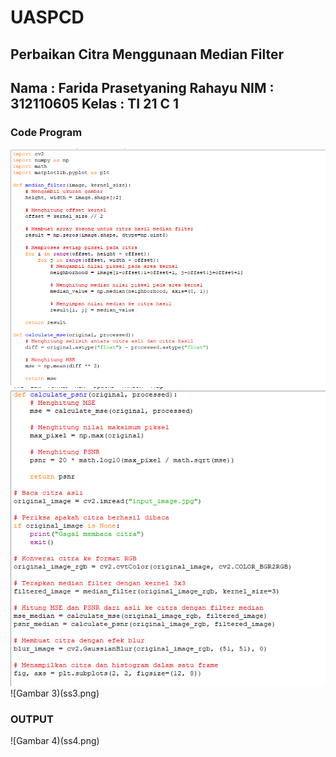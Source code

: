 # UASPCD
## Perbaikan Citra Menggunaan Median Filter

## Nama : Farida Prasetyaning Rahayu NIM : 312110605 Kelas : TI 21 C 1

### Code Program
![Gambar 1](ss1.png)
![Gambar 2](ss2.png)
![Gambar 3)(ss3.png)


### OUTPUT
![Gambar 4)(ss4.png)
